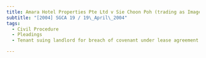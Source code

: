 ```yaml
---
title: Amara Hotel Properties Pte Ltd v Sie Choon Poh (trading as Image Galaxy)
subtitle: "[2004] SGCA 19 / 19\_April\_2004"
tags:
  - Civil Procedure
  - Pleadings
  - Tenant suing landlord for breach of covenant under lease agreement

---
```


